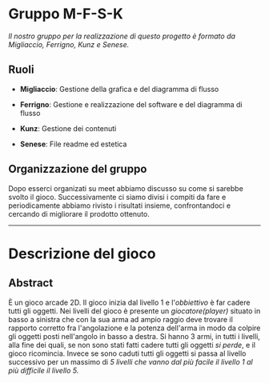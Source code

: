 # Gruppo M-F-S-K

*Il nostro gruppo per la realizzazione di questo progetto è formato da Migliaccio, Ferrigno, Kunz e Senese.*

## Ruoli

- **Migliaccio**: Gestione della grafica e del diagramma di flusso

- **Ferrigno**: Gestione e realizzazione del software e del diagramma di flusso

- **Kunz**: Gestione dei contenuti 

- **Senese**: File readme ed estetica

## Organizzazione del gruppo
Dopo esserci organizati  su meet  abbiamo discusso su come si  sarebbe svolto il gioco. Successivamente ci siamo divisi i compiti da fare e periodicamente abbiamo rivisto i risultati insieme, confrontandoci e cercando di migliorare il prodotto ottenuto.
***

# Descrizione del gioco
## Abstract
È un gioco arcade 2D.
Il gioco inizia dal livello 1 e l'*obbiettivo* è far cadere tutti gli oggetti.
Nei livelli del gioco è presente un *giocatore(player)* situato in basso a sinistra  che con la sua arma ad ampio raggio deve trovare il rapporto corretto fra l'angolazione e la potenza dell'arma in modo da colpire gli oggetti posti nell'angolo in basso a destra. Si hanno 3 armi, in tutti i livelli, alla fine dei quali, se non sono stati fatti cadere tutti gli oggetti *si perde*, e il gioco ricomincia. Invece se sono caduti tutti gli oggetti si passa al livello successivo per un massimo di *5 livelli che vanno dal più facile il livello 1 al più difficile il livello 5.*
